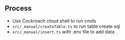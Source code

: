 ## Process

- Use Cockroach cloud shell to run cmds
- `src/_manual/createTable.ts` to run table create sql
- `src/_manual/insert.ts` with .env file to add data
